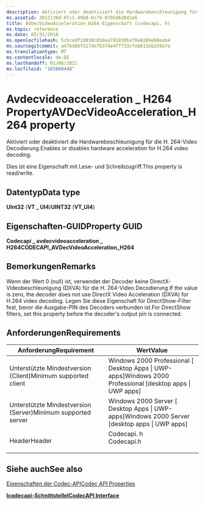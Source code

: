 ```yaml
---
description: Aktiviert oder deaktiviert die Hardwarebeschleunigung für die H. 264-Video Decodierung.
ms.assetid: 3912136d-0fc1-49b0-bc79-0785d63041e6
title: AVDecVideoAcceleration_H264-Eigenschaft (codecapi. h)
ms.topic: reference
ms.date: 05/31/2018
ms.openlocfilehash: 5cbcedf2d038c010ee781030baf0a8289e68eab4
ms.sourcegitcommit: a47bd86f517de76374e4fff33cfeb613eb259a7e
ms.translationtype: MT
ms.contentlocale: de-DE
ms.lasthandoff: 01/06/2021
ms.locfileid: "103860448"
---
```

# <a name="avdecvideoacceleration_h264-property"></a><span data-ttu-id="c690f-103">Avdecvideoacceleration \_ H264 Property</span><span class="sxs-lookup"><span data-stu-id="c690f-103">AVDecVideoAcceleration\_H264 property</span></span>

<span data-ttu-id="c690f-104">Aktiviert oder deaktiviert die Hardwarebeschleunigung für die H. 264-Video Decodierung.</span><span class="sxs-lookup"><span data-stu-id="c690f-104">Enables or disables hardware acceleration for H.264 video decoding.</span></span>

<span data-ttu-id="c690f-105">Dies ist eine Eigenschaft mit Lese- und Schreibzugriff.</span><span class="sxs-lookup"><span data-stu-id="c690f-105">This property is read/write.</span></span>

## <a name="data-type"></a><span data-ttu-id="c690f-106">Datentyp</span><span class="sxs-lookup"><span data-stu-id="c690f-106">Data type</span></span>

<span data-ttu-id="c690f-107">**UInt32** (**VT \_ UI4**)</span><span class="sxs-lookup"><span data-stu-id="c690f-107">**UINT32** (**VT\_UI4**)</span></span>

## <a name="property-guid"></a><span data-ttu-id="c690f-108">Eigenschaften-GUID</span><span class="sxs-lookup"><span data-stu-id="c690f-108">Property GUID</span></span>

<span data-ttu-id="c690f-109">**Codecapi \_ avdecvideoacceleration \_ H264**</span><span class="sxs-lookup"><span data-stu-id="c690f-109">**CODECAPI\_AVDecVideoAcceleration\_H264**</span></span>

## <a name="remarks"></a><span data-ttu-id="c690f-110">Bemerkungen</span><span class="sxs-lookup"><span data-stu-id="c690f-110">Remarks</span></span>

<span data-ttu-id="c690f-111">Wenn der Wert 0 (null) ist, verwendet der Decoder keine DirectX-Videobeschleunigung (DXVA) für die H. 264-Video Decodierung.</span><span class="sxs-lookup"><span data-stu-id="c690f-111">If the value is zero, the decoder does not use DirectX Video Acceleration (DXVA) for H.264 video decoding.</span></span> <span data-ttu-id="c690f-112">Legen Sie diese Eigenschaft für DirectShow-Filter fest, bevor die Ausgabe-PIN des Decoders verbunden ist.</span><span class="sxs-lookup"><span data-stu-id="c690f-112">For DirectShow filters, set this property before the decoder's output pin is connected.</span></span>

## <a name="requirements"></a><span data-ttu-id="c690f-113">Anforderungen</span><span class="sxs-lookup"><span data-stu-id="c690f-113">Requirements</span></span>



| <span data-ttu-id="c690f-114">Anforderung</span><span class="sxs-lookup"><span data-stu-id="c690f-114">Requirement</span></span> | <span data-ttu-id="c690f-115">Wert</span><span class="sxs-lookup"><span data-stu-id="c690f-115">Value</span></span> |
|-------------------------------------|---------------------------------------------------------------------------------------|
| <span data-ttu-id="c690f-116">Unterstützte Mindestversion (Client)</span><span class="sxs-lookup"><span data-stu-id="c690f-116">Minimum supported client</span></span><br/> | <span data-ttu-id="c690f-117">Windows 2000 Professional \[ Desktop Apps \| UWP-apps\]</span><span class="sxs-lookup"><span data-stu-id="c690f-117">Windows 2000 Professional \[desktop apps \| UWP apps\]</span></span><br/>                     |
| <span data-ttu-id="c690f-118">Unterstützte Mindestversion (Server)</span><span class="sxs-lookup"><span data-stu-id="c690f-118">Minimum supported server</span></span><br/> | <span data-ttu-id="c690f-119">Windows 2000 Server \[ Desktop Apps \| UWP-apps\]</span><span class="sxs-lookup"><span data-stu-id="c690f-119">Windows 2000 Server \[desktop apps \| UWP apps\]</span></span><br/>                           |
| <span data-ttu-id="c690f-120">Header</span><span class="sxs-lookup"><span data-stu-id="c690f-120">Header</span></span><br/>                   | <dl> <span data-ttu-id="c690f-121"><dt>Codecapi. h</dt></span><span class="sxs-lookup"><span data-stu-id="c690f-121"><dt>Codecapi.h</dt></span></span> </dl> |



## <a name="see-also"></a><span data-ttu-id="c690f-122">Siehe auch</span><span class="sxs-lookup"><span data-stu-id="c690f-122">See also</span></span>

<dl> <dt>

[<span data-ttu-id="c690f-123">Eigenschaften der Codec-API</span><span class="sxs-lookup"><span data-stu-id="c690f-123">Codec API Properties</span></span>](codec-api-properties.md)
</dt> <dt>

[<span data-ttu-id="c690f-124">**Icodecapi-Schnittstelle**</span><span class="sxs-lookup"><span data-stu-id="c690f-124">**ICodecAPI Interface**</span></span>](/windows/desktop/api/Strmif/nn-strmif-icodecapi)
</dt> </dl>

 

 




